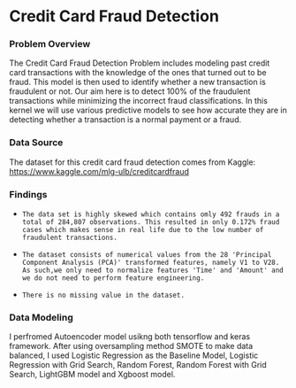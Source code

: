 # Credit Card Fraud Detection

### Problem Overview
The Credit Card Fraud Detection Problem includes modeling past credit card transactions with the knowledge of the ones that turned out to be fraud. This model is then used to identify whether a new transaction is fraudulent or not. Our aim here is to detect 100% of the fraudulent transactions while minimizing the incorrect fraud classifications. In this kernel we will use various predictive models to see how accurate they are in detecting whether a transaction is a normal payment or a fraud. 

### Data Source 
The dataset for this credit card fraud detection comes from Kaggle: 
https://www.kaggle.com/mlg-ulb/creditcardfraud

### Findings
*     The data set is highly skewed which contains omly 492 frauds in a total of 284,807 observations. This resulted in only 0.172% fraud cases which makes sense in real life due to the low number of fraudulent transactions.

*     The dataset consists of numerical values from the 28 'Principal Component Analysis (PCA)' transformed features, namely V1 to V28. As such,we only need to normalize features 'Time' and 'Amount' and we do not need to perform feature engineering.

*     There is no missing value in the dataset.

### Data Modeling
I perfromed Autoencoder model usikng both tensorflow and keras framework. After using oversampling method SMOTE to make data balanced, I used Logistic Regression as the Baseline Model, Logistic Regression with Grid Search, Random Forest, Random Forest with Grid Search, LightGBM model and Xgboost model.
